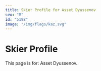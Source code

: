 ```yaml
---
title: Skier Profile for Asset Dyussenov
sex: "M"
id: "5188"
image: "/img/flags/kaz.svg" 
---
```


# Skier Profile

This page is for: Asset Dyussenov.
    